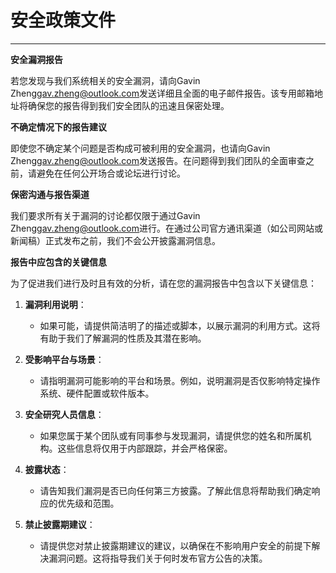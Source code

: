 # 安全政策文件

---

**安全漏洞报告**

若您发现与我们系统相关的安全漏洞，请向Gavin Zheng<gav.zheng@outlook.com>发送详细且全面的电子邮件报告。该专用邮箱地址将确保您的报告得到我们安全团队的迅速且保密处理。

**不确定情况下的报告建议**

即使您不确定某个问题是否构成可被利用的安全漏洞，也请向Gavin Zheng<gav.zheng@outlook.com>发送报告。在问题得到我们团队的全面审查之前，请避免在任何公开场合或论坛进行讨论。

**保密沟通与报告渠道**

我们要求所有关于漏洞的讨论都仅限于通过Gavin Zheng<gav.zheng@outlook.com>进行。在通过公司官方通讯渠道（如公司网站或新闻稿）正式发布之前，我们不会公开披露漏洞信息。

**报告中应包含的关键信息**

为了促进我们进行及时且有效的分析，请在您的漏洞报告中包含以下关键信息：

1. **漏洞利用说明**：
    - 如果可能，请提供简洁明了的描述或脚本，以展示漏洞的利用方式。这将有助于我们了解漏洞的性质及其潜在影响。

2. **受影响平台与场景**：
    - 请指明漏洞可能影响的平台和场景。例如，说明漏洞是否仅影响特定操作系统、硬件配置或软件版本。

3. **安全研究人员信息**：
    - 如果您属于某个团队或有同事参与发现漏洞，请提供您的姓名和所属机构。这些信息将仅用于内部跟踪，并会严格保密。

4. **披露状态**：
    - 请告知我们漏洞是否已向任何第三方披露。了解此信息将帮助我们确定响应的优先级和范围。

5. **禁止披露期建议**：
    - 请提供您对禁止披露期建议的建议，以确保在不影响用户安全的前提下解决漏洞问题。这将指导我们关于何时发布官方公告的决策。
